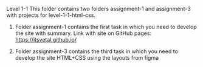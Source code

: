 Level 1-1
This folder contains two folders assignment-1 and assignment-3 with projects for level-1-1-html-css.

1. Folder assignment-1 contains the first task in which you need to develop the site with summary.
Link with site on GitHub pages: https://itsvetal.github.io/

2. Folder assignment-3 contains the third task in which you need to develop the site HTML+CSS using the layouts from figma
